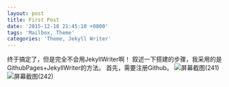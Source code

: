 ```yaml
---
layout: post
title: First Post
date: '2015-12-18 21:45:10 +0800'
tags: 'Mailbox, Theme'
categories: 'Theme, Jekyll Writer'
---
```

终于搞定了，但是完全不会用JekyllWriter啊！
叙述一下搭建的步骤，我采用的是GithubPages+JekyllWriter的方法。
首先，需要注册Github。
![屏幕截图(241)](https://portal.qiniu.com/bucket/sullen/indexJekyllWriter/屏幕截图(241))
![屏幕截图(242)](https://portal.qiniu.com/bucket/sullen/indexJekyllWriter/屏幕截图(242))